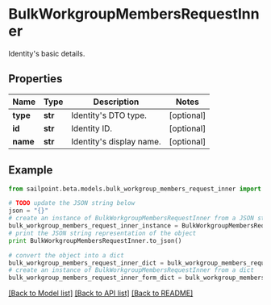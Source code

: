 # BulkWorkgroupMembersRequestInner

Identity's basic details.

## Properties
Name | Type | Description | Notes
------------ | ------------- | ------------- | -------------
**type** | **str** | Identity&#39;s DTO type. | [optional] 
**id** | **str** | Identity ID. | [optional] 
**name** | **str** | Identity&#39;s display name. | [optional] 

## Example

```python
from sailpoint.beta.models.bulk_workgroup_members_request_inner import BulkWorkgroupMembersRequestInner

# TODO update the JSON string below
json = "{}"
# create an instance of BulkWorkgroupMembersRequestInner from a JSON string
bulk_workgroup_members_request_inner_instance = BulkWorkgroupMembersRequestInner.from_json(json)
# print the JSON string representation of the object
print BulkWorkgroupMembersRequestInner.to_json()

# convert the object into a dict
bulk_workgroup_members_request_inner_dict = bulk_workgroup_members_request_inner_instance.to_dict()
# create an instance of BulkWorkgroupMembersRequestInner from a dict
bulk_workgroup_members_request_inner_form_dict = bulk_workgroup_members_request_inner.from_dict(bulk_workgroup_members_request_inner_dict)
```
[[Back to Model list]](../README.md#documentation-for-models) [[Back to API list]](../README.md#documentation-for-api-endpoints) [[Back to README]](../README.md)


